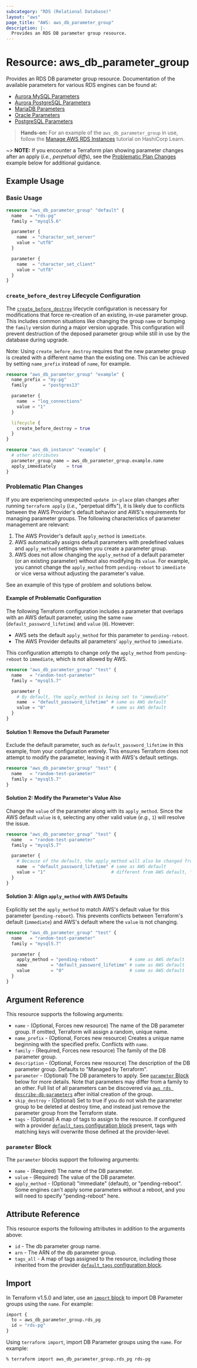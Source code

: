 ```yaml
---
subcategory: "RDS (Relational Database)"
layout: "aws"
page_title: "AWS: aws_db_parameter_group"
description: |-
  Provides an RDS DB parameter group resource.
---
```


# Resource: aws_db_parameter_group

Provides an RDS DB parameter group resource. Documentation of the available parameters for various RDS engines can be found at:

* [Aurora MySQL Parameters](https://docs.aws.amazon.com/AmazonRDS/latest/UserGuide/AuroraMySQL.Reference.html)
* [Aurora PostgreSQL Parameters](https://docs.aws.amazon.com/AmazonRDS/latest/UserGuide/AuroraPostgreSQL.Reference.html)
* [MariaDB Parameters](https://docs.aws.amazon.com/AmazonRDS/latest/UserGuide/Appendix.MariaDB.Parameters.html)
* [Oracle Parameters](https://docs.aws.amazon.com/AmazonRDS/latest/UserGuide/USER_ModifyInstance.Oracle.html#USER_ModifyInstance.Oracle.sqlnet)
* [PostgreSQL Parameters](https://docs.aws.amazon.com/AmazonRDS/latest/UserGuide/Appendix.PostgreSQL.CommonDBATasks.html#Appendix.PostgreSQL.CommonDBATasks.Parameters)

> **Hands-on:** For an example of the `aws_db_parameter_group` in use, follow the [Manage AWS RDS Instances](https://learn.hashicorp.com/tutorials/terraform/aws-rds?in=terraform/aws&utm_source=WEBSITE&utm_medium=WEB_IO&utm_offer=ARTICLE_PAGE&utm_content=DOCS) tutorial on HashiCorp Learn.

~> **NOTE:** If you encounter a Terraform plan showing parameter changes after an apply (_i.e._, _perpetual diffs_), see the [Problematic Plan Changes](#problematic-plan-changes) example below for additional guidance.

## Example Usage

### Basic Usage

```terraform
resource "aws_db_parameter_group" "default" {
  name   = "rds-pg"
  family = "mysql5.6"

  parameter {
    name  = "character_set_server"
    value = "utf8"
  }

  parameter {
    name  = "character_set_client"
    value = "utf8"
  }
}
```

### `create_before_destroy` Lifecycle Configuration

The [`create_before_destroy`](https://developer.hashicorp.com/terraform/language/meta-arguments/lifecycle#create_before_destroy)
lifecycle configuration is necessary for modifications that force re-creation of an existing,
in-use parameter group. This includes common situations like changing the group `name` or
bumping the `family` version during a major version upgrade. This configuration will prevent destruction
of the deposed parameter group while still in use by the database during upgrade.

Note: Using `create_before_destroy` requires that the new parameter group is created with a different
name than the existing one. This can be achieved by setting `name_prefix` instead of `name`, for example.

```terraform
resource "aws_db_parameter_group" "example" {
  name_prefix = "my-pg"
  family      = "postgres13"

  parameter {
    name  = "log_connections"
    value = "1"
  }

  lifecycle {
    create_before_destroy = true
  }
}

resource "aws_db_instance" "example" {
  # other attributes
  parameter_group_name = aws_db_parameter_group.example.name
  apply_immediately    = true
}
```

### Problematic Plan Changes

If you are experiencing unexpected `update in-place` plan changes after running `terraform apply` (_i.e._, "perpetual diffs"), it is likely due to conflicts between the AWS Provider's default behavior and AWS's requirements for managing parameter groups. The following characteristics of parameter management are relevant:

1. The AWS Provider's default `apply_method` is `immediate`.
2. AWS automatically assigns default parameters with predefined values and `apply_method` settings when you create a parameter group.
3. AWS does not allow changing the `apply_method` of a default parameter (or an existing parameter) without also modifying its `value`. For example, you cannot change the `apply_method` from `pending-reboot` to `immediate` or vice versa without adjusting the parameter's value.

See an example of this type of problem and solutions below.

#### Example of Problematic Configuration

The following Terraform configuration includes a parameter that overlaps with an AWS default parameter, using the same `name` (`default_password_lifetime`) and `value` (`0`). However:

- AWS sets the default `apply_method` for this parameter to `pending-reboot`.
- The AWS Provider defaults all parameters' `apply_method` to `immediate`.

This configuration attempts to change _only_ the `apply_method` from `pending-reboot` to `immediate`, which is not allowed by AWS.

```terraform
resource "aws_db_parameter_group" "test" {
  name   = "random-test-parameter"
  family = "mysql5.7"

  parameter {
    # By default, the apply_method is being set to "immediate"
    name  = "default_password_lifetime" # same as AWS default
    value = "0"                         # same as AWS default
  }
}
```

#### Solution 1: Remove the Default Parameter

Exclude the default parameter, such as `default_password_lifetime` in this example, from your configuration entirely. This ensures Terraform does not attempt to modify the parameter, leaving it with AWS's default settings.

```terraform
resource "aws_db_parameter_group" "test" {
  name   = "random-test-parameter"
  family = "mysql5.7"
}
```

#### Solution 2: Modify the Parameter's Value Also

Change the `value` of the parameter along with its `apply_method`. Since the AWS default `value` is `0`, selecting any other valid value (_e.g._, `1`) will resolve the issue.

```terraform
resource "aws_db_parameter_group" "test" {
  name   = "random-test-parameter"
  family = "mysql5.7"

  parameter {
    # Because of the default, the apply_method will also be changed from `pending-reboot` to `immediate`
    name  = "default_password_lifetime" # same as AWS default
    value = "1"                         # different from AWS default, "0"
  }
}
```

#### Solution 3: Align `apply_method` with AWS Defaults

Explicitly set the `apply_method` to match AWS's default value for this parameter (`pending-reboot`). This prevents conflicts between Terraform's default (`immediate`) and AWS's default where the `value` is not changing.

```terraform
resource "aws_db_parameter_group" "test" {
  name   = "random-test-parameter"
  family = "mysql5.7"

  parameter {
    apply_method = "pending-reboot"            # same as AWS default
    name         = "default_password_lifetime" # same as AWS default
    value        = "0"                         # same as AWS default
  }
}
```

## Argument Reference

This resource supports the following arguments:

* `name` - (Optional, Forces new resource) The name of the DB parameter group. If omitted, Terraform will assign a random, unique name.
* `name_prefix` - (Optional, Forces new resource) Creates a unique name beginning with the specified prefix. Conflicts with `name`.
* `family` - (Required, Forces new resource) The family of the DB parameter group.
* `description` - (Optional, Forces new resource) The description of the DB parameter group. Defaults to "Managed by Terraform".
* `parameter` - (Optional) The DB parameters to apply. See [`parameter` Block](#parameter-block) below for more details. Note that parameters may differ from a family to an other. Full list of all parameters can be discovered via [`aws rds describe-db-parameters`](https://docs.aws.amazon.com/cli/latest/reference/rds/describe-db-parameters.html) after initial creation of the group.
* `skip_destroy` - (Optional) Set to true if you do not wish the parameter group to be deleted at destroy time, and instead just remove the parameter group from the Terraform state.
* `tags` - (Optional) A map of tags to assign to the resource. If configured with a provider [`default_tags` configuration block](https://registry.terraform.io/providers/hashicorp/aws/latest/docs#default_tags-configuration-block) present, tags with matching keys will overwrite those defined at the provider-level.

### `parameter` Block

The `parameter` blocks support the following arguments:

* `name` - (Required) The name of the DB parameter.
* `value` - (Required) The value of the DB parameter.
* `apply_method` - (Optional) "immediate" (default), or "pending-reboot". Some
    engines can't apply some parameters without a reboot, and you will need to
    specify "pending-reboot" here.

## Attribute Reference

This resource exports the following attributes in addition to the arguments above:

* `id` - The db parameter group name.
* `arn` - The ARN of the db parameter group.
* `tags_all` - A map of tags assigned to the resource, including those inherited from the provider [`default_tags` configuration block](https://registry.terraform.io/providers/hashicorp/aws/latest/docs#default_tags-configuration-block).

## Import

In Terraform v1.5.0 and later, use an [`import` block](https://developer.hashicorp.com/terraform/language/import) to import DB Parameter groups using the `name`. For example:

```terraform
import {
  to = aws_db_parameter_group.rds_pg
  id = "rds-pg"
}
```

Using `terraform import`, import DB Parameter groups using the `name`. For example:

```console
% terraform import aws_db_parameter_group.rds_pg rds-pg
```

